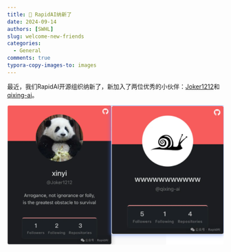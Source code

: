 ```yaml
---
title: 🎉 RapidAI纳新了
date: 2024-09-14
authors: [SWHL]
slug: welcome-new-friends
categories:
  - General
comments: true
typora-copy-images-to: images
---
```


最近，我们RapidAI开源组织纳新了，新加入了两位优秀的小伙伴：[Joker1212](https://github.com/Joker1212)和[qixing-ai](https://github.com/qixing-ai)。

![image-20240914081553163](./images/image-20240914081553163.png)
